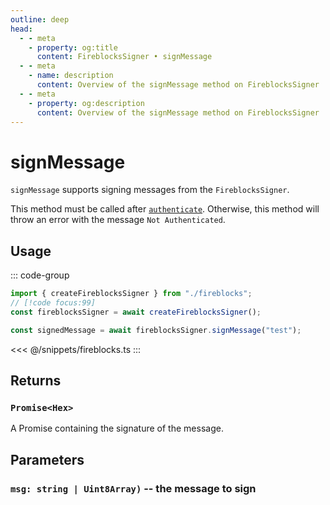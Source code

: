 ```yaml
---
outline: deep
head:
  - - meta
    - property: og:title
      content: FireblocksSigner • signMessage
  - - meta
    - name: description
      content: Overview of the signMessage method on FireblocksSigner
  - - meta
    - property: og:description
      content: Overview of the signMessage method on FireblocksSigner
---
```


# signMessage

`signMessage` supports signing messages from the `FireblocksSigner`.

This method must be called after [`authenticate`](/packages/aa-signers/fireblocks/authenticate). Otherwise, this method will throw an error with the message `Not Authenticated`.

## Usage

::: code-group

```ts [example.ts]
import { createFireblocksSigner } from "./fireblocks";
// [!code focus:99]
const fireblocksSigner = await createFireblocksSigner();

const signedMessage = await fireblocksSigner.signMessage("test");
```

<<< @/snippets/fireblocks.ts
:::

## Returns

### `Promise<Hex>`

A Promise containing the signature of the message.

## Parameters

### `msg: string | Uint8Array)` -- the message to sign
